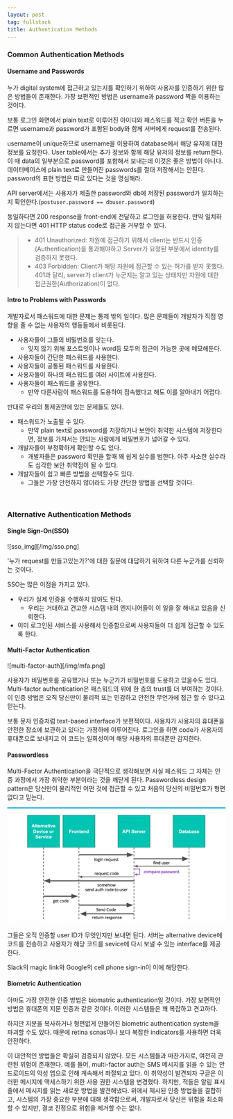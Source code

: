 ```yaml
---
layout: post
tag: fullstack
title: Authentication Methods
---
```

### Common Authentication Methods
#### Username and Passwords
누가 digital system에 접근하고 있는지를 확인하기 위하여 사용자를 인증하기 위한 많은 방법들이 존재한다. 가장 보편적인 방법은 username과 password 짝을 이용하는 것이다. 

보통 로그인 화면에서 plain text로 이루어진 아이디와 패스워드를 적고 확인 버튼을 누르면 username과 password가 포함된 body와 함께 서버에게 request를 전송된다. 

username이 unique하므로 username을 이용하여 database에서 해당 유저에 대한 정보를 요청한다. User table에서는 추가 정보와 함께 해당 유저의 정보를 return한다. 이 때 data의 일부분으로 password를 포함해서 보내는데 이것은 좋은 방법이 아니다. 데이터베이스에 plain text로 만들어진 passwords를 절대 저장해서는 안된다. password의 표현 방법은 따로 있다는 것을 명심해라. 

API server에서는 사용자가 제출한 password와 db에 저장된 password가 일치하는지 확인한다.(`postuser.password == dbuser.password`)

동일하다면 200 response을 front-end에 전달하고 로그인을 허용한다. 만약 일치하지 않는다면 401 HTTP status code로 접근을 거부할 수 있다. 

>- 401 Unauthorized: 자원에 접근하기 위해서 client는 반드시 인증(Authentication)을 통과해야하고 Server가 요청된 부분에서 identity를 검증하지 못했다.
>- 403 Forbidden: Client가 해당 자원에 접근할 수 있는 허가를 받지 못했다. 401과 달리, server가 client가 누군지는 알고 있는 상태지만 자원에 대한 접근권한(Authorization)이 없다.

#### Intro to Problems with Passwords
개발자로서 패스워드에 대한 문제는 통제 밖의 일이다. 많은 문제들이 개발자가 직접 영향을 줄 수 없는 사용자의 행동들에서 비롯된다.
- 사용자들이 그들의 비밀번호를 잊는다.
    - 잊지 않기 위해 포스트잇이나 word등 모두의 접근이 가능한 곳에 메모해둔다.
- 사용자들이 간단한 패스워드를 사용한다.
- 사용자들이 공통된 패스워드를 사용한다.
- 사용자들이 하나의 패스워드를 여러 사이트에 사용한다.
- 사용자들이 패스워드를 공유한다.
    - 만약 다른사람이 패스워드를 도용하여 접속했다고 해도 이를 알아내기 어렵다.

반대로 우리의 통제권안에 있는 문제들도 있다.
- 패스워드가 노출될 수 있다.
  - 만약 plain text로 password를 저장하거나 보안이 취약한 시스템에 저장한다면, 정보를 가져서는 안되는 사람에게 비밀번호가 넘어갈 수 있다.
- 개발자들이 부정확하게 확인할 수도 있다. 
  - 개발자들은 password 확인을 할때 꽤 쉽게 실수를 범한다. 아주 사소한 실수라도 심각한 보안 취약점이 될 수 있다. 
- 개발자들이 쉽고 빠른 방법을 선택할수도 있다.
  - 그들은 가장 안전하지 않더라도 가장 간단한 방법을 선택할 것이다.

<br>

### Alternative Authentication Methods
#### Single Sign-On(SSO)

![sso_img][/img/sso.png]

'누가 request를 만들고있는가?'에 대한 질문에 대답하기 위하여 다른 누군가를 신뢰하는 것이다. 

SSO는 많은 이점을 가지고 있다.
- 우리가 실제 인증을 수행하지 않아도 된다.
  - 우리는 거대하고 견고한 시스템 내의 엔지니어들이 이 일을 잘 해내고 있음을 신뢰한다.
- 이미 로그인된 서비스를 사용해서 인증함으로써 사용자들이 더 쉽게 접근할 수 있도록 한다.

#### Multi-Factor Authentication

![multi-factor-auth][/img/mfa.png]

사용자가 비밀번호를 공유했거나 또는 누군가가 비밀번호를 도용하고 있을수도 있다. Multi-factor authentication은 패스워드의 위에 한 층의 trust를 더 부여하는 것이다. 
이 인증 방법은 오직 당신만이 물리적 또는 민감하고 안전한 무언가에 접근 할 수 있다고 믿는다. 

보통 문자 인증처럼 text-based interface가 보편적이다. 사용자가 사용자의 휴대폰을 안전한 장소에 보관하고 있다는 가정하에 이루어진다.  로그인을 하면 code가 사용자의 휴대폰으로 보내지고 이 코드는 일회성이며 해당 사용자의 휴대폰만 감지한다. 

#### Passwordless
Multi-Factor Authentication을 극단적으로 생각해보면 사실 패스워드 그 자체는 인증 과정에서 가장 취약한 부분이라는 것을 깨닫게 된다. Passwordless design pattern은 당신만이 물리적인 어떤 것에 접근할 수 있고 처음의 당신의 비밀번호가 형편 없다고 믿는다. 

![passwordless](/img/passwordless.png)

그들은 오직 인증할 user ID가 무엇인지만 보내면 된다. 서버는 alternative device에 코드를 전송하고 사용자가 해당 코드를 sevice에 다시 보낼 수 있는 interface를 제공한다. 

Slack의 magic link와 Google의 cell phone sign-in이 이에 해당한다.

#### Biometric Authentication
아마도 가장 안전한 인증 방법은 biomatric authentication일 것이다. 가장 보편적인 방법은 휴대폰의 지문 인증과 같은 것이다. 이러한 시스템들은 꽤 복잡하고 견고하다. 

하지만 지문을 복사하거나 형편없게 만들어진 biometric authentication system을 파괴할 수도 있다. 때문에 retina scnas이나 보다 복잡한 indicators를 사용하면 더욱 안전하다.


이 대안적인 방법들은 확실히 검증되지 않았다. 모든 시스템들과 마찬가지로, 여전히 관련된 위험이 존재한다. 예를 들어, multi-factor auth는 SMS 메시지를 읽을 수 있는 안드로이드의 악성 앱으로 인해 계속해서 좌절되고 있다. 이 취약성이 발견되자 구글은 이러한 메시지에 액세스하기 위한 사용 권한 시스템을 변경했다. 하지만, 적들은 알림 표시줄에서 메시지를 읽는 새로운 방법을 발견해냈다. 위에서 제시된 인증 방법들을 결합하고, 시스템의 가장 중요한 부분에 대해 생각함으로써, 개발자로서 당신은 위험을 최소화할 수 있지만, 결코 진정으로 위험을 제거할 수는 없다.